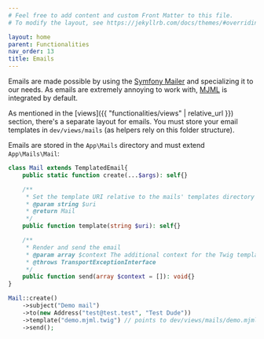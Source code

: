 ```yaml
---
# Feel free to add content and custom Front Matter to this file.
# To modify the layout, see https://jekyllrb.com/docs/themes/#overriding-theme-defaults

layout: home
parent: Functionalities
nav_order: 13
title: Emails
---
```


Emails are made possible by using the [Symfony Mailer](https://packagist.org/packages/symfony/mailer) and specializing it
to our needs. As emails are extremely annoying to work with, [MJML](https://mjml.io/documentation/) is integrated by default.

As mentioned in the [views]({{ "functionalities/views" | relative_url }}) section, there's a separate layout for emails.
You must store your email templates in `dev/views/mails` (as helpers rely on this folder structure).

Emails are stored in the `App\Mails` directory and must extend `App\Mails\Mail`:
```php
class Mail extends TemplatedEmail{
	public static function create(...$args): self{}

	/**
	 * Set the template URI relative to the mails' templates directory
	 * @param string $uri
	 * @return Mail
	 */
	public function template(string $uri): self{}

	/**
	 * Render and send the email
	 * @param array $context The additional context for the Twig template
	 * @throws TransportExceptionInterface
	 */
	public function send(array $context = []): void{}
}

Mail::create()
	->subject("Demo mail")
	->to(new Address("test@test.test", "Test Dude"))
	->template("demo.mjml.twig") // points to dev/views/mails/demo.mjml.twig
	->send();
```
